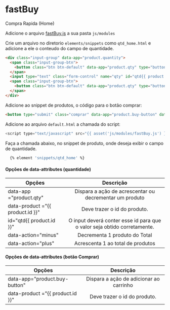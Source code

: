 # fastBuy
Compra Rapida (Home)

Adicione o arquivo [fastBuy.js](https://github.com/TaahSene/opencode-components/blob/master/fastBuy/js/molules/fastBuy.js) a sua pasta `js/modules`

Crie um arquivo no diretorio `elements/snippets` como `qtd_home.html` e adicione a ele o conteudo do campo de quantidade.

```html
<div class="input-group" data-app="product.quantity">
  <span class="input-group-btn">
    <button class="btn btn-default" data-app="product.qty" type="button" data-action="minus" data-product ="{{ product.id }}" ><span class="glyphicon glyphicon-minus"></span></button>
  </span>
  <input type="text" class="form-control" name="qty" id="qtd{{ product.id }}" value="1">
  <span class="input-group-btn">
    <button class="btn btn-default" data-app="product.qty" type="button" data-action="plus" data-product ="{{ product.id }}" ><span class="glyphicon glyphicon-plus"></span></button>
  </span>
</div>
```

Adicione ao snippet de produtos, o código para o botão comprar:

```html
<button type="submit" class="comprar" data-app="product.buy-button" data-product ="{{ product.id }}" >  </button>

```

Adicione ao arquivo `default.html` a chamada do script:

```javascript
<script type="text/javascript" src="{{ asset('js/modules/fastBuy.js') }}"></script>
```

Faça a chamada abaixo, no snippet de produto, onde deseja exibir o campo de quantidade.

```sh
  {% element 'snippets/qtd_home' %}
```

#### Opções de data-attributes (quantidade)

| Opções        | Descrição     |
| ------------- |:-------------:|
| data-app ="product.qty" | Dispara a ação de acrescentar ou decrementar um produto |
| data-product ="{{ product.id }}" | Deve trazer o id do produto.  |
| id="qtd{{ product.id }}" | O input deverá conter esse id para que o valor seja obtido corretamente.|
| data-action="minus" | Decrementa 1 produto do Total |
| data-action="plus"| Acrescenta 1 ao total de produtos|

#### Opções de data-attributes (botão Comprar)

| Opções        | Descrição     |
| ------------- |:-------------:|
| data-app="product.buy-button" | Dispara a ação de adicionar ao carrinho |
| data-product ="{{ product.id }}" | Deve trazer o id do produto.  |
